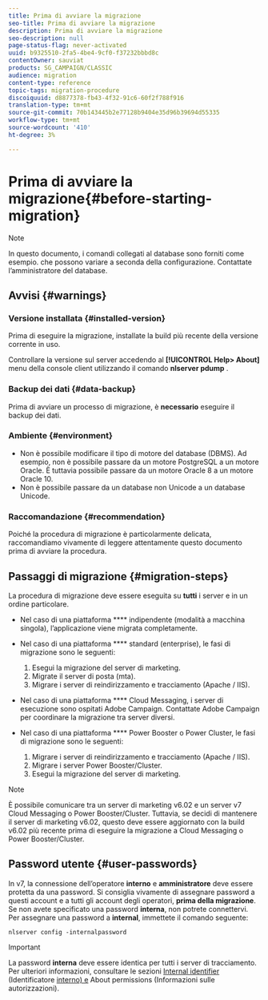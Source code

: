 ```yaml
---
title: Prima di avviare la migrazione
seo-title: Prima di avviare la migrazione
description: Prima di avviare la migrazione
seo-description: null
page-status-flag: never-activated
uuid: b9325510-2fa5-4be4-9cf0-f37232bbbd8c
contentOwner: sauviat
products: SG_CAMPAIGN/CLASSIC
audience: migration
content-type: reference
topic-tags: migration-procedure
discoiquuid: d8877378-fb43-4f32-91c6-60f2f788f916
translation-type: tm+mt
source-git-commit: 70b143445b2e77128b9404e35d96b39694d55335
workflow-type: tm+mt
source-wordcount: '410'
ht-degree: 3%

---
```



# Prima di avviare la migrazione{#before-starting-migration}

>[!NOTE]
>
>In questo documento, i comandi collegati al database sono forniti come esempio. che possono variare a seconda della configurazione. Contattate l’amministratore del database.

## Avvisi {#warnings}

### Versione installata {#installed-version}

Prima di eseguire la migrazione, installate la build più recente della versione corrente in uso.

Controllare la versione sul server accedendo al **[!UICONTROL Help> About]** menu della console client utilizzando il comando **nlserver pdump** .

### Backup dei dati {#data-backup}

Prima di avviare un processo di migrazione, è **necessario** eseguire il backup dei dati.

### Ambiente {#environment}

* Non è possibile modificare il tipo di motore del database (DBMS). Ad esempio, non è possibile passare da un motore PostgreSQL a un motore Oracle. È tuttavia possibile passare da un motore Oracle 8 a un motore Oracle 10.
* Non è possibile passare da un database non Unicode a un database Unicode.

### Raccomandazione {#recommendation}

Poiché la procedura di migrazione è particolarmente delicata, raccomandiamo vivamente di leggere attentamente questo documento prima di avviare la procedura.

## Passaggi di migrazione {#migration-steps}

La procedura di migrazione deve essere eseguita su **tutti** i server e in un ordine particolare.

* Nel caso di una piattaforma **** indipendente (modalità a macchina singola), l’applicazione viene migrata completamente.
* Nel caso di una piattaforma **** standard (enterprise), le fasi di migrazione sono le seguenti:

   1. Esegui la migrazione del server di marketing.
   1. Migrate il server di posta (mta).
   1. Migrare i server di reindirizzamento e tracciamento (Apache / IIS).

* Nel caso di una piattaforma **** Cloud Messaging, i server di esecuzione sono ospitati  Adobe Campaign. Contattate  Adobe Campaign per coordinare la migrazione tra server diversi.
* Nel caso di una piattaforma **** Power Booster o Power Cluster, le fasi di migrazione sono le seguenti:

   1. Migrare i server di reindirizzamento e tracciamento (Apache / IIS).
   1. Migrare i server Power Booster/Cluster.
   1. Esegui la migrazione del server di marketing.

>[!NOTE]
>
>È possibile comunicare tra un server di marketing v6.02 e un server v7 Cloud Messaging o Power Booster/Cluster. Tuttavia, se decidi di mantenere il server di marketing v6.02, questo deve essere aggiornato con la build v6.02 più recente prima di eseguire la migrazione a Cloud Messaging o Power Booster/Cluster.

## Password utente {#user-passwords}

In v7, la connessione dell’operatore **interno** e **amministratore** deve essere protetta da una password. Si consiglia vivamente di assegnare password a questi account e a tutti gli account degli operatori, **prima della migrazione**. Se non avete specificato una password **interna**, non potrete connettervi. Per assegnare una password a **internal**, immettete il comando seguente:

```
nlserver config -internalpassword
```

>[!IMPORTANT]
>
>La password **interna** deve essere identica per tutti i server di tracciamento. Per ulteriori informazioni, consultare le sezioni [Internal identifier](../../installation/using/campaign-server-configuration.md#internal-identifier) (Identificatore [interno) e](../../platform/using/access-management.md#about-permissions) About permissions (Informazioni sulle autorizzazioni).

